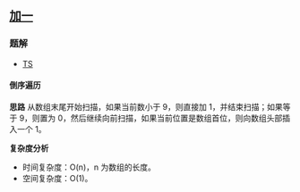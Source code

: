 ## [加一](https://leetcode-cn.com/problems/plus-one/)
### 题解
+ [TS](../../ts/128/66.ts)

#### 倒序遍历
**思路**
从数组末尾开始扫描，如果当前数小于 9，则直接加 1，并结束扫描；如果等于 9，则置为 0，然后继续向前扫描，如果当前位置是数组首位，则向数组头部插入一个 1。

**复杂度分析**
+ 时间复杂度：O(n)，n 为数组的长度。
+ 空间复杂度：O(1)。